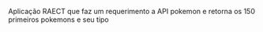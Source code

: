 Aplicação RAECT que faz um requerimento a API pokemon e retorna os 150 primeiros pokemons e seu tipo 
